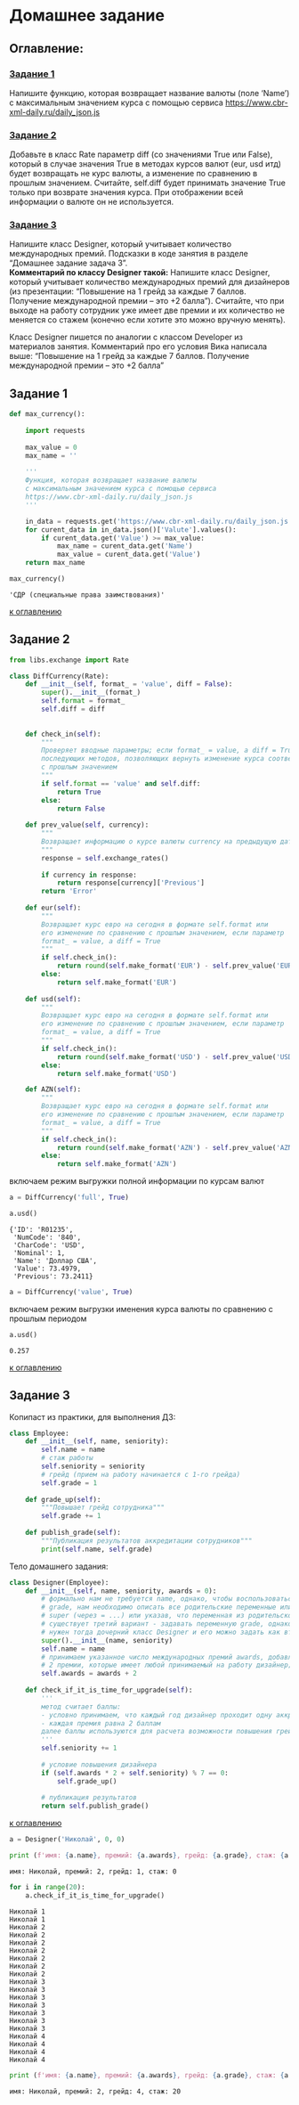# Домашнее задание

<a id='contents'></a>
## Оглавление:
### [Задание 1](#task1)
Напишите функцию, которая возвращает название валюты (поле ‘Name’) с максимальным значением курса с помощью сервиса https://www.cbr-xml-daily.ru/daily_json.js
### [Задание 2](#task2)
Добавьте в класс Rate параметр diff (со значениями True или False), который в случае значения True в методах курсов валют (eur, usd итд) будет возвращать не курс валюты, а изменение по сравнению в прошлым значением. Считайте, self.diff будет принимать значение True только при возврате значения курса. При отображении всей информации о валюте он не используется.
### [Задание 3](#task3)
Напишите класс Designer, который учитывает количество международных премий. Подсказки в коде занятия в разделе “Домашнее задание задача 3”.  
__Комментарий по классу Designer такой:__
Напишите класс Designer, который учитывает количество международных премий для дизайнеров (из презентации: “Повышение на 1 грейд за каждые 7 баллов. Получение международной премии – это +2 балла”). Считайте, что при выходе на работу сотрудник уже имеет две премии и их количество не меняется со стажем (конечно если хотите это можно вручную менять).

Класс Designer пишется по аналогии с классом Developer из материалов занятия. Комментарий про его условия Вика написала выше: “Повышение на 1 грейд за каждые 7 баллов. Получение международной премии – это +2 балла”

<a id='task1'></a>
## Задание 1


```python
def max_currency():
    
    import requests
    
    max_value = 0
    max_name = ''
    
    '''
    Функция, которая возвращает название валюты
    с максимальным значением курса с помощью сервиса
    https://www.cbr-xml-daily.ru/daily_json.js
    '''

    in_data = requests.get('https://www.cbr-xml-daily.ru/daily_json.js')
    for curent_data in in_data.json()['Valute'].values():
        if curent_data.get('Value') >= max_value:
            max_name = curent_data.get('Name')
            max_value = curent_data.get('Value')
    return max_name
```


```python
max_currency()
```




    'СДР (специальные права заимствования)'



[к оглавлению](#contents)

<a id='task2'></a>
## Задание 2


```python
from libs.exchange import Rate
```


```python
class DiffCurrency(Rate):
    def __init__(self, format_ = 'value', diff = False):
        super().__init__(format_)
        self.format = format_
        self.diff = diff
        
    
    def check_in(self):
        """
        Проверяет вводные параметры; если format_ = value, а diff = True генерирует True для
        последующих методов, позволяющих вернуть изменение курса соответствующей валюты по сравнению
        с прошлым значением
        """
        if self.format == 'value' and self.diff:
            return True
        else:
            return False
    
    def prev_value(self, currency):
        """
        Возвращает информацию о курсе валюты currency на предыдущую дату
        """
        response = self.exchange_rates()
        
        if currency in response:
            return response[currency]['Previous']
        return 'Error'
               
    def eur(self):
        """
        Возвращает курс евро на сегодня в формате self.format или
        его изменение по сравнению с прошлым значением, если параметр
        format_ = value, а diff = True
        """
        if self.check_in():
            return round(self.make_format('EUR') - self.prev_value('EUR'), 3)
        else:
            return self.make_format('EUR')
    
    def usd(self):
        """
        Возвращает курс евро на сегодня в формате self.format или
        его изменение по сравнению с прошлым значением, если параметр
        format_ = value, а diff = True
        """
        if self.check_in():
            return round(self.make_format('USD') - self.prev_value('USD'), 3)        
        else:
            return self.make_format('USD')

    def AZN(self):
        """
        Возвращает курс евро на сегодня в формате self.format или
        его изменение по сравнению с прошлым значением, если параметр
        format_ = value, а diff = True
        """
        if self.check_in():
            return round(self.make_format('AZN') - self.prev_value('AZN'), 3)       
        else:
            return self.make_format('AZN')
```

включаем режим выгружки полной информации по курсам валют


```python
a = DiffCurrency('full', True)
```


```python
a.usd()
```




    {'ID': 'R01235',
     'NumCode': '840',
     'CharCode': 'USD',
     'Nominal': 1,
     'Name': 'Доллар США',
     'Value': 73.4979,
     'Previous': 73.2411}




```python
a = DiffCurrency('value', True)
```

включаем режим выгрузки именения курса валюты по сравнению с прошлым периодом


```python
a.usd()
```




    0.257



[к оглавлению](#contents)

<a id='task3'></a>
## Задание 3

Копипаст из практики, для выполнения ДЗ:


```python
class Employee:
    def __init__(self, name, seniority):
        self.name = name
        # стаж работы
        self.seniority = seniority
        # грейд (прием на работу начинается с 1-го грейда)
        self.grade = 1
    
    def grade_up(self):
        """Повышает грейд сотрудника"""
        self.grade += 1
    
    def publish_grade(self):
        """Публикация результатов аккредитации сотрудников"""
        print(self.name, self.grade)
```

Тело домашнего задания:


```python
class Designer(Employee):
    def __init__(self, name, seniority, awards = 0):
        # формально нам не требуется name, однако, чтобы воспользоваться переменной 
        # grade, нам необходимо описать все родительские переменные или явно задав им значения в
        # super (через = ...) или указав, что переменная из родительской функции будет задана в дочерней (перечисляем ее в init дочерней);
        # существует третий вариант - задавать переменную grade, однако в этом случае нам вообще не
        # нужен тогда дочерний класс Designer и его можно задать как второй родительский
        super().__init__(name, seniority)
        self.name = name
        # принимаем указанное число международных премий awards, добавляет к ним
        # 2 премии, которые имеет любой принимаемый на работу дизайнер;
        self.awards = awards + 2
    
    def check_if_it_is_time_for_upgrade(self):
        '''
        метод считает баллы:
        - условно принимаем, что каждый год дизайнер проходит одну аккредитацию (= 1 балл);
        - каждая премия равна 2 баллам
        далее баллы используются для расчета возможности повышения грейда через self.grade_up()
        '''
        self.seniority += 1
        
        # условие повышения дизайнера
        if (self.awards * 2 + self.seniority) % 7 == 0:
            self.grade_up()
        
        # публикация результатов
        return self.publish_grade()
```

[к оглавлению](#contents)


```python
a = Designer('Николай', 0, 0)
```


```python
print (f'имя: {a.name}, премий: {a.awards}, грейд: {a.grade}, стаж: {a.seniority}')
```

    имя: Николай, премий: 2, грейд: 1, стаж: 0
    


```python
for i in range(20):
    a.check_if_it_is_time_for_upgrade()
```

    Николай 1
    Николай 1
    Николай 2
    Николай 2
    Николай 2
    Николай 2
    Николай 2
    Николай 2
    Николай 2
    Николай 3
    Николай 3
    Николай 3
    Николай 3
    Николай 3
    Николай 3
    Николай 3
    Николай 4
    Николай 4
    Николай 4
    Николай 4
    


```python
print (f'имя: {a.name}, премий: {a.awards}, грейд: {a.grade}, стаж: {a.seniority}')
```

    имя: Николай, премий: 2, грейд: 4, стаж: 20
    

